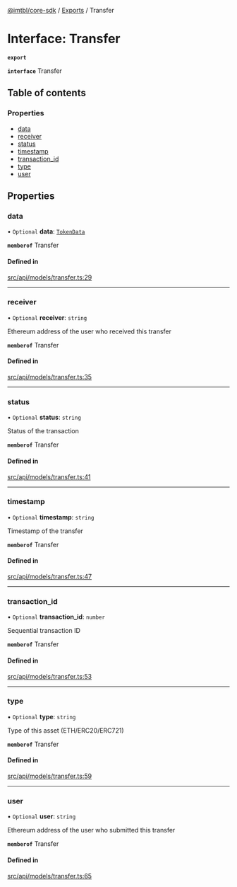 [@imtbl/core-sdk](../README.md) / [Exports](../modules.md) / Transfer

# Interface: Transfer

**`export`** 

**`interface`** Transfer

## Table of contents

### Properties

- [data](Transfer.md#data)
- [receiver](Transfer.md#receiver)
- [status](Transfer.md#status)
- [timestamp](Transfer.md#timestamp)
- [transaction\_id](Transfer.md#transaction_id)
- [type](Transfer.md#type)
- [user](Transfer.md#user)

## Properties

### data

• `Optional` **data**: [`TokenData`](TokenData.md)

**`memberof`** Transfer

#### Defined in

[src/api/models/transfer.ts:29](https://github.com/immutable/imx-core-sdk/blob/7204457/src/api/models/transfer.ts#L29)

___

### receiver

• `Optional` **receiver**: `string`

Ethereum address of the user who received this transfer

**`memberof`** Transfer

#### Defined in

[src/api/models/transfer.ts:35](https://github.com/immutable/imx-core-sdk/blob/7204457/src/api/models/transfer.ts#L35)

___

### status

• `Optional` **status**: `string`

Status of the transaction

**`memberof`** Transfer

#### Defined in

[src/api/models/transfer.ts:41](https://github.com/immutable/imx-core-sdk/blob/7204457/src/api/models/transfer.ts#L41)

___

### timestamp

• `Optional` **timestamp**: `string`

Timestamp of the transfer

**`memberof`** Transfer

#### Defined in

[src/api/models/transfer.ts:47](https://github.com/immutable/imx-core-sdk/blob/7204457/src/api/models/transfer.ts#L47)

___

### transaction\_id

• `Optional` **transaction\_id**: `number`

Sequential transaction ID

**`memberof`** Transfer

#### Defined in

[src/api/models/transfer.ts:53](https://github.com/immutable/imx-core-sdk/blob/7204457/src/api/models/transfer.ts#L53)

___

### type

• `Optional` **type**: `string`

Type of this asset (ETH/ERC20/ERC721)

**`memberof`** Transfer

#### Defined in

[src/api/models/transfer.ts:59](https://github.com/immutable/imx-core-sdk/blob/7204457/src/api/models/transfer.ts#L59)

___

### user

• `Optional` **user**: `string`

Ethereum address of the user  who submitted this transfer

**`memberof`** Transfer

#### Defined in

[src/api/models/transfer.ts:65](https://github.com/immutable/imx-core-sdk/blob/7204457/src/api/models/transfer.ts#L65)
